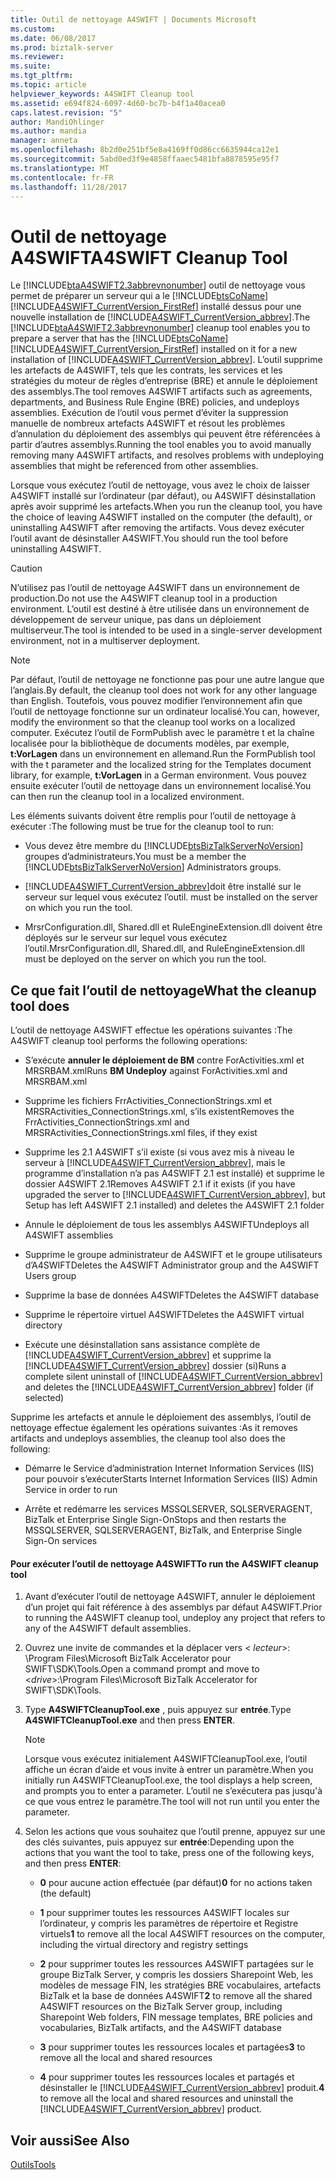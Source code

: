 ```yaml
---
title: Outil de nettoyage A4SWIFT | Documents Microsoft
ms.custom: 
ms.date: 06/08/2017
ms.prod: biztalk-server
ms.reviewer: 
ms.suite: 
ms.tgt_pltfrm: 
ms.topic: article
helpviewer_keywords: A4SWIFT Cleanup tool
ms.assetid: e694f824-6097-4d60-bc7b-b4f1a40acea0
caps.latest.revision: "5"
author: MandiOhlinger
ms.author: mandia
manager: anneta
ms.openlocfilehash: 8b2d0e251bf5e8a4169ff0d86cc6635944ca12e1
ms.sourcegitcommit: 5abd0ed3f9e4858ffaaec5481bfa8878595e95f7
ms.translationtype: MT
ms.contentlocale: fr-FR
ms.lasthandoff: 11/28/2017
---
```

# <a name="a4swift-cleanup-tool"></a><span data-ttu-id="eb0eb-102">Outil de nettoyage A4SWIFT</span><span class="sxs-lookup"><span data-stu-id="eb0eb-102">A4SWIFT Cleanup Tool</span></span>
<span data-ttu-id="eb0eb-103">Le [!INCLUDE[btaA4SWIFT2.3abbrevnonumber](../../includes/btaa4swift2-3abbrevnonumber-md.md)] outil de nettoyage vous permet de préparer un serveur qui a le [!INCLUDE[btsCoName](../../includes/btsconame-md.md)] [!INCLUDE[A4SWIFT_CurrentVersion_FirstRef](../../includes/a4swift-currentversion-firstref-md.md)] installé dessus pour une nouvelle installation de [!INCLUDE[A4SWIFT_CurrentVersion_abbrev](../../includes/a4swift-currentversion-abbrev-md.md)].</span><span class="sxs-lookup"><span data-stu-id="eb0eb-103">The [!INCLUDE[btaA4SWIFT2.3abbrevnonumber](../../includes/btaa4swift2-3abbrevnonumber-md.md)] cleanup tool enables you to prepare a server that has the [!INCLUDE[btsCoName](../../includes/btsconame-md.md)][!INCLUDE[A4SWIFT_CurrentVersion_FirstRef](../../includes/a4swift-currentversion-firstref-md.md)] installed on it for a new installation of [!INCLUDE[A4SWIFT_CurrentVersion_abbrev](../../includes/a4swift-currentversion-abbrev-md.md)].</span></span> <span data-ttu-id="eb0eb-104">L’outil supprime les artefacts de A4SWIFT, tels que les contrats, les services et les stratégies du moteur de règles d’entreprise (BRE) et annule le déploiement des assemblys.</span><span class="sxs-lookup"><span data-stu-id="eb0eb-104">The tool removes A4SWIFT artifacts such as agreements, departments, and Business Rule Engine (BRE) policies, and undeploys assemblies.</span></span> <span data-ttu-id="eb0eb-105">Exécution de l’outil vous permet d’éviter la suppression manuelle de nombreux artefacts A4SWIFT et résout les problèmes d’annulation du déploiement des assemblys qui peuvent être référencées à partir d’autres assemblys.</span><span class="sxs-lookup"><span data-stu-id="eb0eb-105">Running the tool enables you to avoid manually removing many A4SWIFT artifacts, and resolves problems with undeploying assemblies that might be referenced from other assemblies.</span></span>  
  
 <span data-ttu-id="eb0eb-106">Lorsque vous exécutez l’outil de nettoyage, vous avez le choix de laisser A4SWIFT installé sur l’ordinateur (par défaut), ou A4SWIFT désinstallation après avoir supprimé les artefacts.</span><span class="sxs-lookup"><span data-stu-id="eb0eb-106">When you run the cleanup tool, you have the choice of leaving A4SWIFT installed on the computer (the default), or uninstalling A4SWIFT after removing the artifacts.</span></span> <span data-ttu-id="eb0eb-107">Vous devez exécuter l’outil avant de désinstaller A4SWIFT.</span><span class="sxs-lookup"><span data-stu-id="eb0eb-107">You should run the tool before uninstalling A4SWIFT.</span></span>  
  
> [!CAUTION]
>  <span data-ttu-id="eb0eb-108">N’utilisez pas l’outil de nettoyage A4SWIFT dans un environnement de production.</span><span class="sxs-lookup"><span data-stu-id="eb0eb-108">Do not use the A4SWIFT cleanup tool in a production environment.</span></span> <span data-ttu-id="eb0eb-109">L’outil est destiné à être utilisée dans un environnement de développement de serveur unique, pas dans un déploiement multiserveur.</span><span class="sxs-lookup"><span data-stu-id="eb0eb-109">The tool is intended to be used in a single-server development environment, not in a multiserver deployment.</span></span>  
  
> [!NOTE]
>  <span data-ttu-id="eb0eb-110">Par défaut, l’outil de nettoyage ne fonctionne pas pour une autre langue que l’anglais.</span><span class="sxs-lookup"><span data-stu-id="eb0eb-110">By default, the cleanup tool does not work for any other language than English.</span></span> <span data-ttu-id="eb0eb-111">Toutefois, vous pouvez modifier l’environnement afin que l’outil de nettoyage fonctionne sur un ordinateur localisé.</span><span class="sxs-lookup"><span data-stu-id="eb0eb-111">You can, however, modify the environment so that the cleanup tool works on a localized computer.</span></span> <span data-ttu-id="eb0eb-112">Exécutez l’outil de FormPublish avec le paramètre t et la chaîne localisée pour la bibliothèque de documents modèles, par exemple, **t:VorLagen** dans un environnement en allemand.</span><span class="sxs-lookup"><span data-stu-id="eb0eb-112">Run the FormPublish tool with the t parameter and the localized string for the Templates document library, for example, **t:VorLagen** in a German environment.</span></span> <span data-ttu-id="eb0eb-113">Vous pouvez ensuite exécuter l’outil de nettoyage dans un environnement localisé.</span><span class="sxs-lookup"><span data-stu-id="eb0eb-113">You can then run the cleanup tool in a localized environment.</span></span>  
  
 <span data-ttu-id="eb0eb-114">Les éléments suivants doivent être remplis pour l’outil de nettoyage à exécuter :</span><span class="sxs-lookup"><span data-stu-id="eb0eb-114">The following must be true for the cleanup tool to run:</span></span>  
  
-   <span data-ttu-id="eb0eb-115">Vous devez être membre du [!INCLUDE[btsBizTalkServerNoVersion](../../includes/btsbiztalkservernoversion-md.md)] groupes d’administrateurs.</span><span class="sxs-lookup"><span data-stu-id="eb0eb-115">You must be a member the [!INCLUDE[btsBizTalkServerNoVersion](../../includes/btsbiztalkservernoversion-md.md)] Administrators groups.</span></span>  
  
-   [!INCLUDE[A4SWIFT_CurrentVersion_abbrev](../../includes/a4swift-currentversion-abbrev-md.md)]<span data-ttu-id="eb0eb-116">doit être installé sur le serveur sur lequel vous exécutez l’outil.</span><span class="sxs-lookup"><span data-stu-id="eb0eb-116"> must be installed on the server on which you run the tool.</span></span>  
  
-   <span data-ttu-id="eb0eb-117">MrsrConfiguration.dll, Shared.dll et RuleEngineExtension.dll doivent être déployés sur le serveur sur lequel vous exécutez l’outil.</span><span class="sxs-lookup"><span data-stu-id="eb0eb-117">MrsrConfiguration.dll, Shared.dll, and RuleEngineExtension.dll must be deployed on the server on which you run the tool.</span></span>  
  
## <a name="what-the-cleanup-tool-does"></a><span data-ttu-id="eb0eb-118">Ce que fait l’outil de nettoyage</span><span class="sxs-lookup"><span data-stu-id="eb0eb-118">What the cleanup tool does</span></span>  
 <span data-ttu-id="eb0eb-119">L’outil de nettoyage A4SWIFT effectue les opérations suivantes :</span><span class="sxs-lookup"><span data-stu-id="eb0eb-119">The A4SWIFT cleanup tool performs the following operations:</span></span>  
  
-   <span data-ttu-id="eb0eb-120">S’exécute **annuler le déploiement de BM** contre ForActivities.xml et MRSRBAM.xml</span><span class="sxs-lookup"><span data-stu-id="eb0eb-120">Runs **BM Undeploy** against ForActivities.xml and MRSRBAM.xml</span></span>  
  
-   <span data-ttu-id="eb0eb-121">Supprime les fichiers FrrActivities_ConnectionStrings.xml et MRSRActivities_ConnectionStrings.xml, s’ils existent</span><span class="sxs-lookup"><span data-stu-id="eb0eb-121">Removes the FrrActivities_ConnectionStrings.xml and MRSRActivities_ConnectionStrings.xml files, if they exist</span></span>  
  
-   <span data-ttu-id="eb0eb-122">Supprime les 2.1 A4SWIFT s’il existe (si vous avez mis à niveau le serveur à [!INCLUDE[A4SWIFT_CurrentVersion_abbrev](../../includes/a4swift-currentversion-abbrev-md.md)], mais le programme d’installation n’a pas A4SWIFT 2.1 est installé) et supprime le dossier A4SWIFT 2.1</span><span class="sxs-lookup"><span data-stu-id="eb0eb-122">Removes A4SWIFT 2.1 if it exists (if you have upgraded the server to [!INCLUDE[A4SWIFT_CurrentVersion_abbrev](../../includes/a4swift-currentversion-abbrev-md.md)], but Setup has left A4SWIFT 2.1 installed) and deletes the A4SWIFT 2.1 folder</span></span>  
  
-   <span data-ttu-id="eb0eb-123">Annule le déploiement de tous les assemblys A4SWIFT</span><span class="sxs-lookup"><span data-stu-id="eb0eb-123">Undeploys all A4SWIFT assemblies</span></span>  
  
-   <span data-ttu-id="eb0eb-124">Supprime le groupe administrateur de A4SWIFT et le groupe utilisateurs d’A4SWIFT</span><span class="sxs-lookup"><span data-stu-id="eb0eb-124">Deletes the A4SWIFT Administrator group and the A4SWIFT Users group</span></span>  
  
-   <span data-ttu-id="eb0eb-125">Supprime la base de données A4SWIFT</span><span class="sxs-lookup"><span data-stu-id="eb0eb-125">Deletes the A4SWIFT database</span></span>  
  
-   <span data-ttu-id="eb0eb-126">Supprime le répertoire virtuel A4SWIFT</span><span class="sxs-lookup"><span data-stu-id="eb0eb-126">Deletes the A4SWIFT virtual directory</span></span>  
  
-   <span data-ttu-id="eb0eb-127">Exécute une désinstallation sans assistance complète de [!INCLUDE[A4SWIFT_CurrentVersion_abbrev](../../includes/a4swift-currentversion-abbrev-md.md)] et supprime la [!INCLUDE[A4SWIFT_CurrentVersion_abbrev](../../includes/a4swift-currentversion-abbrev-md.md)] dossier (si)</span><span class="sxs-lookup"><span data-stu-id="eb0eb-127">Runs a complete silent uninstall of [!INCLUDE[A4SWIFT_CurrentVersion_abbrev](../../includes/a4swift-currentversion-abbrev-md.md)] and deletes the [!INCLUDE[A4SWIFT_CurrentVersion_abbrev](../../includes/a4swift-currentversion-abbrev-md.md)] folder (if selected)</span></span>  
  
 <span data-ttu-id="eb0eb-128">Supprime les artefacts et annule le déploiement des assemblys, l’outil de nettoyage effectue également les opérations suivantes :</span><span class="sxs-lookup"><span data-stu-id="eb0eb-128">As it removes artifacts and undeploys assemblies, the cleanup tool also does the following:</span></span>  
  
-   <span data-ttu-id="eb0eb-129">Démarre le Service d’administration Internet Information Services (IIS) pour pouvoir s’exécuter</span><span class="sxs-lookup"><span data-stu-id="eb0eb-129">Starts Internet Information Services (IIS) Admin Service in order to run</span></span>  
  
-   <span data-ttu-id="eb0eb-130">Arrête et redémarre les services MSSQLSERVER, SQLSERVERAGENT, BizTalk et Enterprise Single Sign-On</span><span class="sxs-lookup"><span data-stu-id="eb0eb-130">Stops and then restarts the MSSQLSERVER, SQLSERVERAGENT, BizTalk, and Enterprise Single Sign-On services</span></span>  
  
#### <a name="to-run-the-a4swift-cleanup-tool"></a><span data-ttu-id="eb0eb-131">Pour exécuter l’outil de nettoyage A4SWIFT</span><span class="sxs-lookup"><span data-stu-id="eb0eb-131">To run the A4SWIFT cleanup tool</span></span>  
  
1.  <span data-ttu-id="eb0eb-132">Avant d’exécuter l’outil de nettoyage A4SWIFT, annuler le déploiement d’un projet qui fait référence à des assemblys par défaut A4SWIFT.</span><span class="sxs-lookup"><span data-stu-id="eb0eb-132">Prior to running the A4SWIFT cleanup tool, undeploy any project that refers to any of the A4SWIFT default assemblies.</span></span>  
  
2.  <span data-ttu-id="eb0eb-133">Ouvrez une invite de commandes et la déplacer vers \< *lecteur*\>: \Program Files\Microsoft BizTalk Accelerator pour SWIFT\SDK\Tools.</span><span class="sxs-lookup"><span data-stu-id="eb0eb-133">Open a command prompt and move to \<*drive*\>:\Program Files\Microsoft BizTalk Accelerator for SWIFT\SDK\Tools.</span></span>  
  
3.  <span data-ttu-id="eb0eb-134">Type **A4SWIFTCleanupTool.exe** , puis appuyez sur **entrée**.</span><span class="sxs-lookup"><span data-stu-id="eb0eb-134">Type **A4SWIFTCleanupTool.exe** and then press **ENTER**.</span></span>  
  
    > [!NOTE]
    >  <span data-ttu-id="eb0eb-135">Lorsque vous exécutez initialement A4SWIFTCleanupTool.exe, l’outil affiche un écran d’aide et vous invite à entrer un paramètre.</span><span class="sxs-lookup"><span data-stu-id="eb0eb-135">When you initially run A4SWIFTCleanupTool.exe, the tool displays a help screen, and prompts you to enter a parameter.</span></span> <span data-ttu-id="eb0eb-136">L’outil ne s’exécutera pas jusqu'à ce que vous entrez le paramètre.</span><span class="sxs-lookup"><span data-stu-id="eb0eb-136">The tool will not run until you enter the parameter.</span></span>  
  
4.  <span data-ttu-id="eb0eb-137">Selon les actions que vous souhaitez que l’outil prenne, appuyez sur une des clés suivantes, puis appuyez sur **entrée**:</span><span class="sxs-lookup"><span data-stu-id="eb0eb-137">Depending upon the actions that you want the tool to take, press one of the following keys, and then press **ENTER**:</span></span>  
  
    -   <span data-ttu-id="eb0eb-138">**0** pour aucune action effectuée (par défaut)</span><span class="sxs-lookup"><span data-stu-id="eb0eb-138">**0** for no actions taken (the default)</span></span>  
  
    -   <span data-ttu-id="eb0eb-139">**1** pour supprimer toutes les ressources A4SWIFT locales sur l’ordinateur, y compris les paramètres de répertoire et Registre virtuels</span><span class="sxs-lookup"><span data-stu-id="eb0eb-139">**1** to remove all the local A4SWIFT resources on the computer, including the virtual directory and registry settings</span></span>  
  
    -   <span data-ttu-id="eb0eb-140">**2** pour supprimer toutes les ressources A4SWIFT partagées sur le groupe BizTalk Server, y compris les dossiers Sharepoint Web, les modèles de message FIN, les stratégies BRE vocabulaires, artefacts BizTalk et la base de données A4SWIFT</span><span class="sxs-lookup"><span data-stu-id="eb0eb-140">**2** to remove all the shared A4SWIFT resources on the BizTalk Server group, including Sharepoint Web folders, FIN message templates, BRE policies and vocabularies, BizTalk artifacts, and the A4SWIFT database</span></span>  
  
    -   <span data-ttu-id="eb0eb-141">**3** pour supprimer toutes les ressources locales et partagées</span><span class="sxs-lookup"><span data-stu-id="eb0eb-141">**3** to remove all the local and shared resources</span></span>  
  
    -   <span data-ttu-id="eb0eb-142">**4** pour supprimer toutes les ressources locales et partagés et désinstaller le [!INCLUDE[A4SWIFT_CurrentVersion_abbrev](../../includes/a4swift-currentversion-abbrev-md.md)] produit.</span><span class="sxs-lookup"><span data-stu-id="eb0eb-142">**4** to remove all the local and shared resources and uninstall the [!INCLUDE[A4SWIFT_CurrentVersion_abbrev](../../includes/a4swift-currentversion-abbrev-md.md)] product.</span></span>  
  
## <a name="see-also"></a><span data-ttu-id="eb0eb-143">Voir aussi</span><span class="sxs-lookup"><span data-stu-id="eb0eb-143">See Also</span></span>  
 [<span data-ttu-id="eb0eb-144">Outils</span><span class="sxs-lookup"><span data-stu-id="eb0eb-144">Tools</span></span>](../../adapters-and-accelerators/accelerator-swift/tools.md)